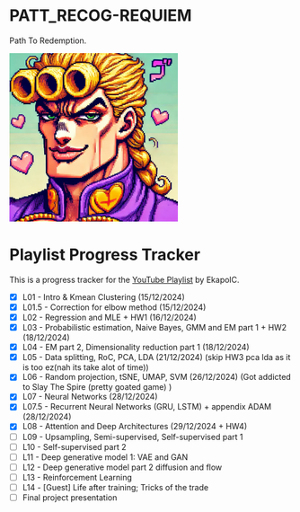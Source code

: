 # PATT_RECOG-REQUIEM
Path To Redemption.

<img src="https://github.com/JeansAthiwat/PATT_RECOG-REQUIEM/blob/main/resources/33251d7a-c719-4634-a40b-092be2ecb813.webp?raw=true" alt="Description" width="300"/>

# Playlist Progress Tracker
This is a progress tracker for the [YouTube Playlist](https://www.youtube.com/playlist?list=PLcBOyD1N1T-OpGooU_P9nFL9I3I6IiDgu) by EkapolC.
- [x] L01 - Intro & Kmean Clustering (15/12/2024)
- [x] L01.5 - Correction for elbow method (15/12/2024)
- [x] L02 - Regression and MLE + HW1 (16/12/2024)
- [x] L03 - Probabilistic estimation, Naive Bayes, GMM and EM part 1 + HW2 (18/12/2024)
- [x] L04 - EM part 2, Dimensionality reduction part 1 (18/12/2024)
- [x] L05 - Data splitting, RoC, PCA, LDA (21/12/2024) (skip HW3 pca lda as it is too ez(nah its take alot of time))
- [x] L06 - Random projection, tSNE, UMAP, SVM (26/12/2024) (Got addicted to Slay The Spire (pretty goated game) )
- [x] L07 - Neural Networks (28/12/2024)
- [x] L07.5 - Recurrent Neural Networks (GRU, LSTM) + appendix ADAM (28/12/2024)
- [x] L08 - Attention and Deep Architectures (29/12/2024 + HW4)
- [ ] L09 - Upsampling, Semi-supervised, Self-supervised part 1
- [ ] L10 - Self-supervised part 2
- [ ] L11 - Deep generative model 1: VAE and GAN
- [ ] L12 - Deep generative model part 2 diffusion and flow
- [ ] L13 - Reinforcement Learning
- [ ] L14 - [Guest] Life after training; Tricks of the trade
- [ ] Final project presentation
